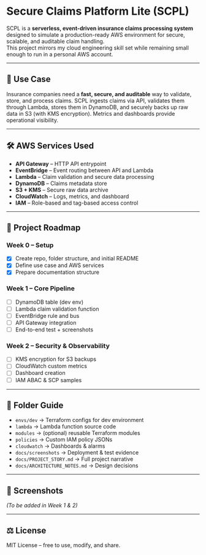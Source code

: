 # Secure Claims Platform Lite (SCPL)

SCPL is a **serverless, event-driven insurance claims processing system** designed to simulate a production-ready AWS environment for secure, scalable, and auditable claim handling.  
This project mirrors my cloud engineering skill set while remaining small enough to run in a personal AWS account.

---

## **📌 Use Case**
Insurance companies need a **fast, secure, and auditable** way to validate, store, and process claims. SCPL ingests claims via API, validates them through Lambda, stores them in DynamoDB, and securely backs up raw data in S3 (with KMS encryption). Metrics and dashboards provide operational visibility.

---

## **🛠 AWS Services Used**
- **API Gateway** – HTTP API entrypoint
- **EventBridge** – Event routing between API and Lambda
- **Lambda** – Claim validation and secure data processing
- **DynamoDB** – Claims metadata store
- **S3 + KMS** – Secure raw data archive
- **CloudWatch** – Logs, metrics, and dashboard
- **IAM** – Role-based and tag-based access control

---

## **🚦 Project Roadmap**
### **Week 0 – Setup**
- [x] Create repo, folder structure, and initial README
- [x] Define use case and AWS services
- [x] Prepare documentation structure

### **Week 1 – Core Pipeline**
- [ ] DynamoDB table (dev env)
- [ ] Lambda claim validation function
- [ ] EventBridge rule and bus
- [ ] API Gateway integration
- [ ] End-to-end test + screenshots

### **Week 2 – Security & Observability**
- [ ] KMS encryption for S3 backups
- [ ] CloudWatch custom metrics
- [ ] Dashboard creation
- [ ] IAM ABAC & SCP samples

---

## **📂 Folder Guide**
- `envs/dev` → Terraform configs for dev environment
- `lambda` → Lambda function source code
- `modules` → (optional) reusable Terraform modules
- `policies` → Custom IAM policy JSONs
- `cloudwatch` → Dashboards & alarms
- `docs/screenshots` → Deployment & test evidence
- `docs/PROJECT_STORY.md` → Full project narrative
- `docs/ARCHITECTURE_NOTES.md` → Design decisions

---

## **📸 Screenshots**
*(To be added in Week 1 & 2)*

---

## **⚖ License**
MIT License – free to use, modify, and share.
